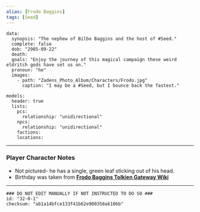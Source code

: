 ```yaml
---
alias: [Frodo Baggins]
tags: [Seed]
---
```

```RpgManagerData
data: 
  synopsis: "The nephew of Bilbo Baggins and the host of #Seed."
  complete: false
  dob: "2985-09-22"
  death: 
  goals: "Enjoy the journey of this magical campaign these weird eldritch gods have set us on."
  pronoun: "he"
  images: 
    - path: "Zadens_Photo_Album/Characters/Frodo.jpg"
      caption: "I may be a #Seed, but I bounce back the fastest."
```
```RpgManager
models: 
  header: true
  lists: 
    pcs: 
      relationship: "unidirectional"
    npcs: 
      relationship: "unidirectional"
    factions: 
    locations: 
```
---
### Player Character Notes
 - Not pictured- he has a single, green leaf sticking out of his head.
 - Birthday was taken from [**Frodo Baggins Tolkien Gateway Wiki**](https://tolkiengateway.net/wiki/Frodo_Baggins)

---
```RpgManagerID
### DO NOT EDIT MANUALLY IF NOT INSTRUCTED TO DO SO ###
id: "32-0-1"
checksum: "ab1a14bfce133f41b62e900358a6106b"
```
